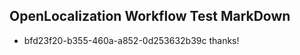 ## OpenLocalization Workflow Test MarkDown
* bfd23f20-b355-460a-a852-0d253632b39c thanks!

<!--HONumber=Sep16_HO1-->



